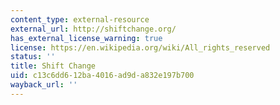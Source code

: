 ```yaml
---
content_type: external-resource
external_url: http://shiftchange.org/
has_external_license_warning: true
license: https://en.wikipedia.org/wiki/All_rights_reserved
status: ''
title: Shift Change
uid: c13c6dd6-12ba-4016-ad9d-a832e197b700
wayback_url: ''
---
```

